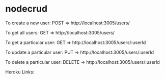 # nodecrud

To create a new user:
POST =>  http://localhost:3005/users/

To get all users:
GET => http://localhost:3005/users/

To get a particular user:
GET => http://localhost:3005/users/:userId

To update a particular user: 
PUT => http://localhost:3005/users/:userId

To delete a particular user: 
DELETE => http://localhost:3005/users/:userId

Heroku Links: 
